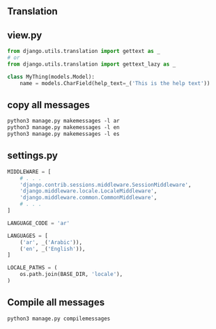 ## Translation


## view.py
```python
from django.utils.translation import gettext as _
# or
from django.utils.translation import gettext_lazy as _

class MyThing(models.Model):
    name = models.CharField(help_text=_('This is the help text'))
```



## copy all messages
```txt
python3 manage.py makemessages -l ar
python3 manage.py makemessages -l en
python3 manage.py makemessages -l es
```


## settings.py
```python
MIDDLEWARE = [
    # . . . 
    'django.contrib.sessions.middleware.SessionMiddleware',
    'django.middleware.locale.LocaleMiddleware',
    'django.middleware.common.CommonMiddleware',
    # . . . 
]

LANGUAGE_CODE = 'ar'

LANGUAGES = [
    ('ar', _('Arabic')),
    ('en', _('English')),
]

LOCALE_PATHS = (
    os.path.join(BASE_DIR, 'locale'),
)
```


## Compile all messages
```txt
python3 manage.py compilemessages
```

